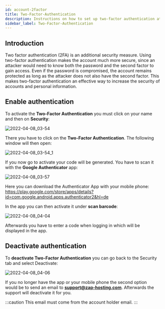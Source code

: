 ```yaml
---
id: account-2factor
title: Two-Factor-Authentication
description: Instructions on how to set up two-factor authentication at ZAP-Hosting 
sidebar_label: Two-Factor-Authentication
---
```


## 

## Introduction

Two factor authentication (2FA) is an additional security measure. Using two-factor authentication makes the account much more secure, since an attacker would need to know both the password and the second factor to gain access. Even if the password is compromised, the account remains protected as long as the attacker does not also have the second factor. This makes two-factor authentication an effective way to increase the security of accounts and personal information. 



## Enable authentication

To activate the **Two-Factor Authentication** you must click on your name and then on **Security**:

![2022-04-08_03-54](https://screensaver01.zap-hosting.com/index.php/s/CLQEKZaDoKRjMd2/preview)

There you have to click on the **Two-Factor Authentication**. The following window will then open:  

![2022-04-08_03-54_1](https://screensaver01.zap-hosting.com/index.php/s/LZtD7ZcGqmfLHdG/preview)

If you now go to activate your code will be generated. You have to scan it with the **Google Authenticator** app: 

![2022-04-08_03-57](https://screensaver01.zap-hosting.com/index.php/s/HCQQedP7LBjiW84/preview)

Here you can download the Authenticator App with your mobile phone: https://play.google.com/store/apps/details?id=com.google.android.apps.authenticator2&hl=de

In the app you can then activate it under **scan barcode**: 

![2022-04-08_04-04](https://screensaver01.zap-hosting.com/index.php/s/r2j7xEXLMsnM7NS/preview)

Afterwards you have to enter a code when logging in which will be displayed in the app.



## Deactivate authentication

To **deactivate Two-Factor Authentication** you can go back to the Security tab and select Deactivate: 

![2022-04-08_04-06](https://screensaver01.zap-hosting.com/index.php/s/wTRKX2qNdzRrnHk/preview.png)

If you no longer have the app or your mobile phone the second option would be to send an email to **support@zap-hosting.com**. Afterwards the support will deactivate it for you.

:::caution
This email must come from the account holder email.
:::
